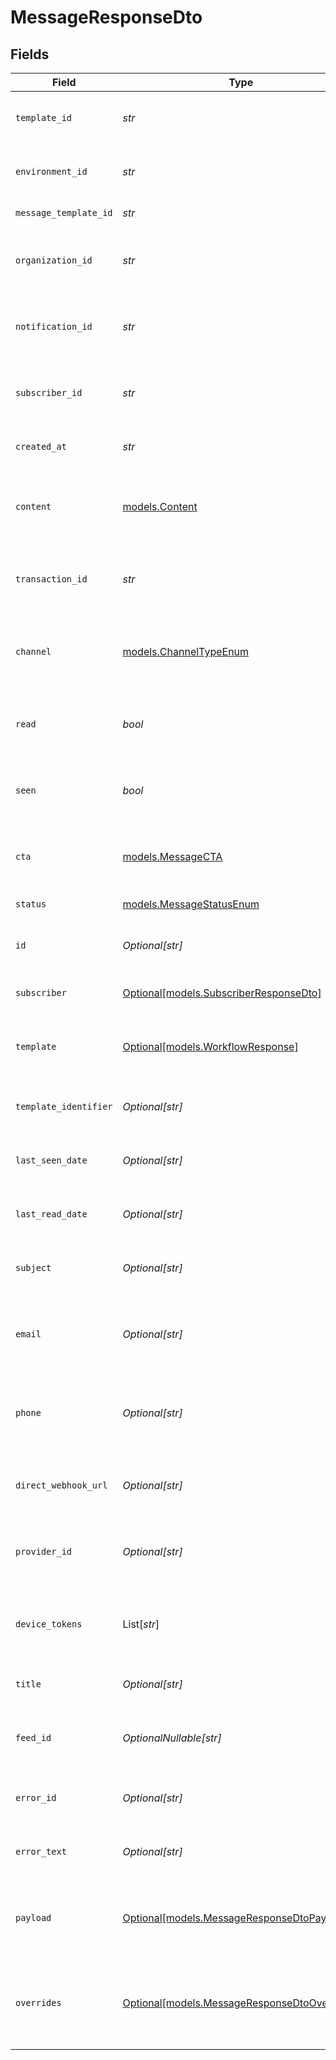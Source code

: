 # MessageResponseDto


## Fields

| Field                                                                                    | Type                                                                                     | Required                                                                                 | Description                                                                              |
| ---------------------------------------------------------------------------------------- | ---------------------------------------------------------------------------------------- | ---------------------------------------------------------------------------------------- | ---------------------------------------------------------------------------------------- |
| `template_id`                                                                            | *str*                                                                                    | :heavy_check_mark:                                                                       | Template ID associated with the message                                                  |
| `environment_id`                                                                         | *str*                                                                                    | :heavy_check_mark:                                                                       | Environment ID where the message is sent                                                 |
| `message_template_id`                                                                    | *str*                                                                                    | :heavy_check_mark:                                                                       | Message template ID                                                                      |
| `organization_id`                                                                        | *str*                                                                                    | :heavy_check_mark:                                                                       | Organization ID associated with the message                                              |
| `notification_id`                                                                        | *str*                                                                                    | :heavy_check_mark:                                                                       | Notification ID associated with the message                                              |
| `subscriber_id`                                                                          | *str*                                                                                    | :heavy_check_mark:                                                                       | Subscriber ID associated with the message                                                |
| `created_at`                                                                             | *str*                                                                                    | :heavy_check_mark:                                                                       | Creation date of the message                                                             |
| `content`                                                                                | [models.Content](../models/content.md)                                                   | :heavy_check_mark:                                                                       | Content of the message, can be an email block or a string                                |
| `transaction_id`                                                                         | *str*                                                                                    | :heavy_check_mark:                                                                       | Transaction ID associated with the message                                               |
| `channel`                                                                                | [models.ChannelTypeEnum](../models/channeltypeenum.md)                                   | :heavy_check_mark:                                                                       | Channel type through which the message is sent                                           |
| `read`                                                                                   | *bool*                                                                                   | :heavy_check_mark:                                                                       | Indicates if the message has been read                                                   |
| `seen`                                                                                   | *bool*                                                                                   | :heavy_check_mark:                                                                       | Indicates if the message has been seen                                                   |
| `cta`                                                                                    | [models.MessageCTA](../models/messagecta.md)                                             | :heavy_check_mark:                                                                       | Call to action associated with the message                                               |
| `status`                                                                                 | [models.MessageStatusEnum](../models/messagestatusenum.md)                               | :heavy_check_mark:                                                                       | Status of the message                                                                    |
| `id`                                                                                     | *Optional[str]*                                                                          | :heavy_minus_sign:                                                                       | Unique identifier for the message                                                        |
| `subscriber`                                                                             | [Optional[models.SubscriberResponseDto]](../models/subscriberresponsedto.md)             | :heavy_minus_sign:                                                                       | Subscriber details, if available                                                         |
| `template`                                                                               | [Optional[models.WorkflowResponse]](../models/workflowresponse.md)                       | :heavy_minus_sign:                                                                       | Workflow template associated with the message                                            |
| `template_identifier`                                                                    | *Optional[str]*                                                                          | :heavy_minus_sign:                                                                       | Identifier for the message template                                                      |
| `last_seen_date`                                                                         | *Optional[str]*                                                                          | :heavy_minus_sign:                                                                       | Last seen date of the message, if available                                              |
| `last_read_date`                                                                         | *Optional[str]*                                                                          | :heavy_minus_sign:                                                                       | Last read date of the message, if available                                              |
| `subject`                                                                                | *Optional[str]*                                                                          | :heavy_minus_sign:                                                                       | Subject of the message, if applicable                                                    |
| `email`                                                                                  | *Optional[str]*                                                                          | :heavy_minus_sign:                                                                       | Email address associated with the message, if applicable                                 |
| `phone`                                                                                  | *Optional[str]*                                                                          | :heavy_minus_sign:                                                                       | Phone number associated with the message, if applicable                                  |
| `direct_webhook_url`                                                                     | *Optional[str]*                                                                          | :heavy_minus_sign:                                                                       | Direct webhook URL for the message, if applicable                                        |
| `provider_id`                                                                            | *Optional[str]*                                                                          | :heavy_minus_sign:                                                                       | Provider ID associated with the message, if applicable                                   |
| `device_tokens`                                                                          | List[*str*]                                                                              | :heavy_minus_sign:                                                                       | Device tokens associated with the message, if applicable                                 |
| `title`                                                                                  | *Optional[str]*                                                                          | :heavy_minus_sign:                                                                       | Title of the message, if applicable                                                      |
| `feed_id`                                                                                | *OptionalNullable[str]*                                                                  | :heavy_minus_sign:                                                                       | Feed ID associated with the message, if applicable                                       |
| `error_id`                                                                               | *Optional[str]*                                                                          | :heavy_minus_sign:                                                                       | Error ID if the message has an error                                                     |
| `error_text`                                                                             | *Optional[str]*                                                                          | :heavy_minus_sign:                                                                       | Error text if the message has an error                                                   |
| `payload`                                                                                | [Optional[models.MessageResponseDtoPayload]](../models/messageresponsedtopayload.md)     | :heavy_minus_sign:                                                                       | The payload that was used to send the notification trigger                               |
| `overrides`                                                                              | [Optional[models.MessageResponseDtoOverrides]](../models/messageresponsedtooverrides.md) | :heavy_minus_sign:                                                                       | Provider specific overrides used when triggering the notification                        |